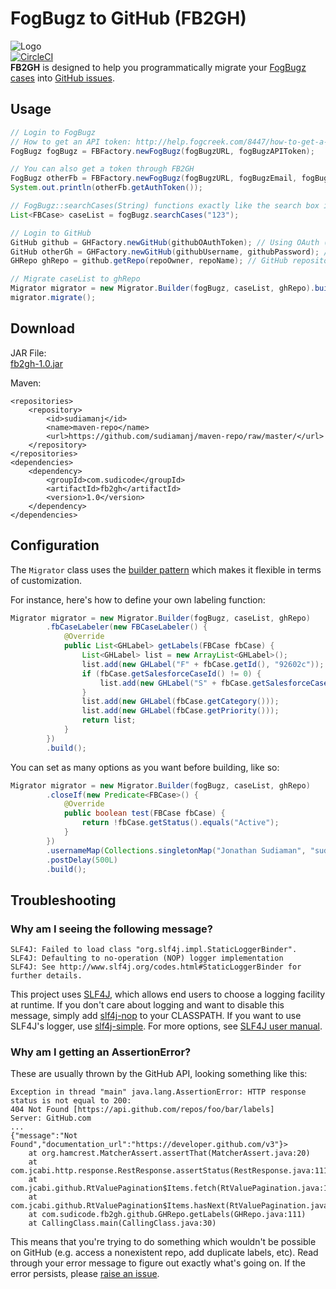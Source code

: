 # FogBugz to GitHub (FB2GH)
![Logo](http://sudicode.com/images/fb2gh-logo.png)  
[![CircleCI](https://circleci.com/gh/sudiamanj/fogbugz-to-github.svg?style=svg)](https://circleci.com/gh/sudiamanj/fogbugz-to-github)  
**FB2GH** is designed to help you programmatically migrate your [FogBugz cases](https://www.fogcreek.com/fogbugz/) into [GitHub issues](https://guides.github.com/features/issues/).

## Usage
```java
// Login to FogBugz
// How to get an API token: http://help.fogcreek.com/8447/how-to-get-a-fogbugz-xml-api-token
FogBugz fogBugz = FBFactory.newFogBugz(fogBugzURL, fogBugzAPIToken);

// You can also get a token through FB2GH
FogBugz otherFb = FBFactory.newFogBugz(fogBugzURL, fogBugzEmail, fogBugzPassword);
System.out.println(otherFb.getAuthToken());

// FogBugz::searchCases(String) functions exactly like the search box in FogBugz
List<FBCase> caseList = fogBugz.searchCases("123");

// Login to GitHub
GitHub github = GHFactory.newGitHub(githubOAuthToken); // Using OAuth (https://github.com/settings/tokens/new)
GitHub otherGh = GHFactory.newGitHub(githubUsername, githubPassword); // Using basic authentication
GHRepo ghRepo = github.getRepo(repoOwner, repoName); // GitHub repository to migrate to

// Migrate caseList to ghRepo
Migrator migrator = new Migrator.Builder(fogBugz, caseList, ghRepo).build();
migrator.migrate();
```

## Download
JAR File:  
[fb2gh-1.0.jar](https://github.com/sudiamanj/maven-repo/raw/master/com/sudicode/fb2gh/1.0/fb2gh-1.0.jar)

Maven:  
```
<repositories>
    <repository>
        <id>sudiamanj</id>
        <name>maven-repo</name>
        <url>https://github.com/sudiamanj/maven-repo/raw/master/</url>
    </repository>
</repositories>
<dependencies>
    <dependency>
        <groupId>com.sudicode</groupId>
        <artifactId>fb2gh</artifactId>
        <version>1.0</version>
    </dependency>
</dependencies>
```

## Configuration
The `Migrator` class uses the [builder pattern](https://en.wikipedia.org/wiki/Builder_pattern) which makes it flexible in terms of customization.

For instance, here's how to define your own labeling function:
```java
Migrator migrator = new Migrator.Builder(fogBugz, caseList, ghRepo)
        .fbCaseLabeler(new FBCaseLabeler() {
            @Override
            public List<GHLabel> getLabels(FBCase fbCase) {
                List<GHLabel> list = new ArrayList<GHLabel>();
                list.add(new GHLabel("F" + fbCase.getId(), "92602c"));
                if (fbCase.getSalesforceCaseId() != 0) {
                    list.add(new GHLabel("S" + fbCase.getSalesforceCaseId(), "178cda"));
                }
                list.add(new GHLabel(fbCase.getCategory()));
                list.add(new GHLabel(fbCase.getPriority()));
                return list;
            }
        })
        .build();
```

You can set as many options as you want before building, like so:
```java
Migrator migrator = new Migrator.Builder(fogBugz, caseList, ghRepo)
        .closeIf(new Predicate<FBCase>() {
            @Override
            public boolean test(FBCase fbCase) {
                return !fbCase.getStatus().equals("Active");
            }
        })
        .usernameMap(Collections.singletonMap("Jonathan Sudiaman", "sudiamanj"))
        .postDelay(500L)
        .build();
```

## Troubleshooting

### Why am I seeing the following message?
```
SLF4J: Failed to load class "org.slf4j.impl.StaticLoggerBinder".
SLF4J: Defaulting to no-operation (NOP) logger implementation
SLF4J: See http://www.slf4j.org/codes.html#StaticLoggerBinder for further details.
```

This project uses [SLF4J](http://www.slf4j.org), which allows end users to choose a logging facility at runtime. If you don't care about logging and want to disable this message, simply add [slf4j-nop](http://search.maven.org/#artifactdetails%7Corg.slf4j%7Cslf4j-nop%7C1.7.21%7Cjar) to your CLASSPATH. If you want to use SLF4J's logger, use [slf4j-simple](http://search.maven.org/#artifactdetails%7Corg.slf4j%7Cslf4j-simple%7C1.7.21%7Cjar). For more options, see [SLF4J user manual](http://www.slf4j.org/manual.html).

### Why am I getting an AssertionError?
These are usually thrown by the GitHub API, looking something like this:
```
Exception in thread "main" java.lang.AssertionError: HTTP response status is not equal to 200:
404 Not Found [https://api.github.com/repos/foo/bar/labels]
Server: GitHub.com
... 
{"message":"Not Found","documentation_url":"https://developer.github.com/v3"}>
	at org.hamcrest.MatcherAssert.assertThat(MatcherAssert.java:20)
	at com.jcabi.http.response.RestResponse.assertStatus(RestResponse.java:111)
	at com.jcabi.github.RtValuePagination$Items.fetch(RtValuePagination.java:193)
	at com.jcabi.github.RtValuePagination$Items.hasNext(RtValuePagination.java:179)
	at com.sudicode.fb2gh.github.GHRepo.getLabels(GHRepo.java:111)
	at CallingClass.main(CallingClass.java:30)
```
This means that you're trying to do something which wouldn't be possible on GitHub (e.g. access a nonexistent repo, add duplicate labels, etc). Read through your error message to figure out exactly what's going on. If the error persists, please [raise an issue](https://github.com/sudiamanj/fogbugz-to-github/issues).
